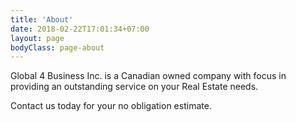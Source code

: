 ```yaml
---
title: 'About'
date: 2018-02-22T17:01:34+07:00
layout: page
bodyClass: page-about
---
```


Global 4 Business Inc. is a Canadian owned company with focus in providing an outstanding service on your Real Estate needs. 

Contact us today for your no obligation estimate.
